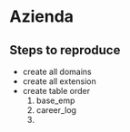 # Azienda
## Steps to reproduce
- create all domains
- create all extension
- create table order
    1. base_emp
    2. career_log
    3. 

